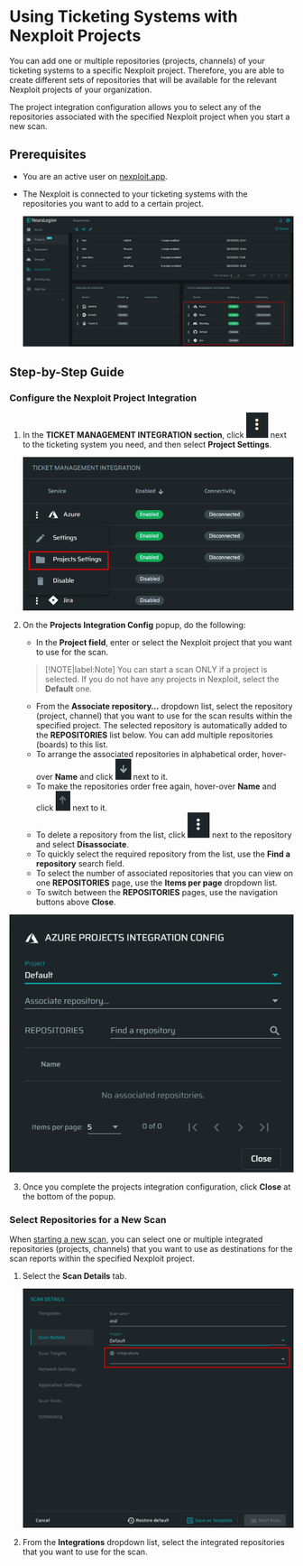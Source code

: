 # Using Ticketing Systems with Nexploit Projects 
You can add one or multiple repositories (projects, channels) of your ticketing systems to a specific Nexploit project. Therefore, you are able to create different sets of repositories that will be available for the relevant Nexploit projects of your organization.

The project integration configuration allows you to select any of the repositories associated with the specified Nexploit project when you start a new scan.  

## Prerequisites <!-- {docsify-ignore} -->
* You are an active user on [nexploit.app](https://nexploit.app/).
* The Nexploit is connected to your ticketing systems with the repositories you want to add to a certain project.

    ![repositories-enabled](media/repositories-enabled.png ':size=45%')

## Step-by-Step Guide <!-- {docsify-ignore} -->
### Configure the Nexploit Project Integration <!-- {docsify-ignore} -->
1. In the **TICKET MANAGEMENT INTEGRATION section**, click ![dots-button](media/icon-button.png ':size=2%') next to the ticketing system you need, and then select **Project Settings**.

    ![project-settings](media/project-settings.png ':size=45%')

2. On the **Projects Integration Config** popup, do the following:
    * In the **Project field**, enter or select the Nexploit project that you want to use for the scan.

     >[!NOTE|label:Note]
   You can start a scan ONLY if a project is selected. If you do not have any projects in Nexploit, select the **Default** one.

    *   From the **Associate repository…** dropdown list, select the repository (project, channel) that you want to use for the scan results within the specified project.
    The selected repository is automatically added to the **REPOSITORIES** list below. You can add multiple repositories (boards) to this list.
      *   To arrange the associated repositories in alphabetical order, hover-over **Name** and click ![down-arrow](media/down-arrow.png ':size=2%') next to it. 
      *   To make the repositories order free again, hover-over **Name** and click ![up-arrow](media/up-arrow.png ':size=2%') next to it. 
      *   To delete a repository from the list, click ![dots-button](media/icon-button.png ':size=2%') next to the repository and select **Disassociate**.
      *   To quickly select the required repository from the list, use the **Find a repository** search field. 
      *   To select the number of associated repositories that you can view on one **REPOSITORIES** page, use the **Items per page** dropdown list.
      *   To switch between the **REPOSITORIES** pages, use the navigation buttons above **Close**.  

 ![project-selection](media/project-selection.png ':size=45%')

3. Once you complete the projects integration configuration, click **Close** at the bottom of the popup.

### Select Repositories for a New Scan <!-- {docsify-ignore} -->

When [starting a new scan](guide/np-web-ui/scanning/creating-new-scan.md), you can select one or multiple integrated repositories (projects, channels) that you want to use as destinations for the scan reports within the specified Nexploit project.
1. Select the **Scan Details** tab.

    ![select-integrations](media/select-integrations.png ':size=45%')

2. From the **Integrations** dropdown list, select the integrated repositories that you want to use for the scan.
